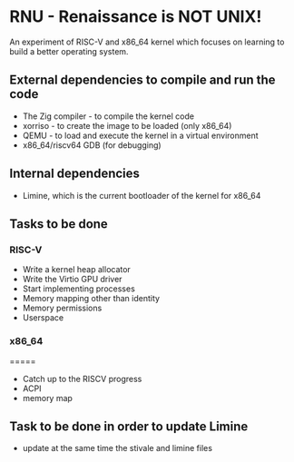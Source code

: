 # RNU - Renaissance is NOT UNIX!

An experiment of RISC-V and x86_64 kernel which focuses on learning to build a better operating system.

## External dependencies to compile and run the code
* The Zig compiler - to compile the kernel code
* xorriso - to create the image to be loaded (only x86_64)
* QEMU - to load and execute the kernel in a virtual environment
* x86_64/riscv64 GDB (for debugging)

## Internal dependencies
* Limine, which is the current bootloader of the kernel for x86_64

## Tasks to be done

### RISC-V
* Write a kernel heap allocator
* Write the Virtio GPU driver
* Start implementing processes
* Memory mapping other than identity
* Memory permissions
* Userspace

### x86_64
=====
* Catch up to the RISCV progress
* ACPI
* memory map

## Task to be done in order to update Limine
* update at the same time the stivale and limine files
